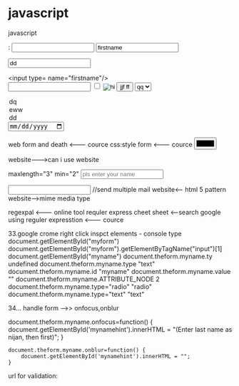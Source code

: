 javascript
==========

javascript


:
<input/>
<input name="ninin"  value="firstname">
 
<input name="ninin" value="dd"/>
 
 <lable> <input type= name="firstname"/> </lable><br>
<input type="password" name="lastname">
<input type="checkbox" name="lastname">
<input type="hidden">
<input type="image"  src="C:\gg.jpg" alt="hi"/>
<button>jjf  ff</button>
<select name="nijn"><option value="s">qq</option>
<option value="s">dq</option>
<option value="s">eww</option>
<option value="s">dd</option>




<input type="date">


web form and death  <--- cource
css:style form  <--- cource
<input type="color">

website--->can i use website

 maxlength="3" min="2"
<input name="name" maxlength="2" required placeholder="pls enter your name" id="namefield" />


<input type="email" multiple name="email" id="emailfield" /> //send multiple mail
website<-- html 5 pattern
website-->mime media type


 
regexpal <--- online tool
requler express cheet sheet <--search google
using reguler expresstion <--- cource


33.google crome right click  inspct elements - console type
document.getElementById("myform")
document.getElementById("myform").getElementByTagName("input")[1]
document.getElementById("myname")
document.theform.myname.ty
undefined
document.theform.myname.type
"text"
document.theform.myname.id
"myname"
document.theform.myname.value
""
document.theform.myname.ATTRIBUTE_NODE
2
document.theform.myname.type="radio"
"radio"
document.theform.myname.type="text"
"text"


34... handle form -->> onfocus,onblur



document.theform.myname.onfocus=function() {
 	document.getElementById('mynamehint').innerHTML = "(Enter last name as nijan, then first)";
	}

	document.theform.myname.onblur=function() {
		document.getElementById('mynamehint').innerHTML = "";
	}

url for validation:
<script>

	document.theform.myurl.onblur=function() {
		if (document.theform.myurl.value==="") {
			document.getElementById("formerror").innerHTML = "The URL field is required";
		} //url empty

		if (document.theform.myurl.value==="http://") {
			document.getElementById("formerror").innerHTML = "Pleae add a valid URL";
		} //url empty


	} //onblur



	document.theform.myurl.onchange=function() {
		var theURL = document.theform.myurl.value;

		if (theURL.indexOf("http://")) {
			document.getElementById('formerror').innerHTML = "URLs must begin with http://";

			document.theform.myurl.value = "http://"+document.theform.myurl.value;
		} // doesn't have http://

	} //onchange
</script

